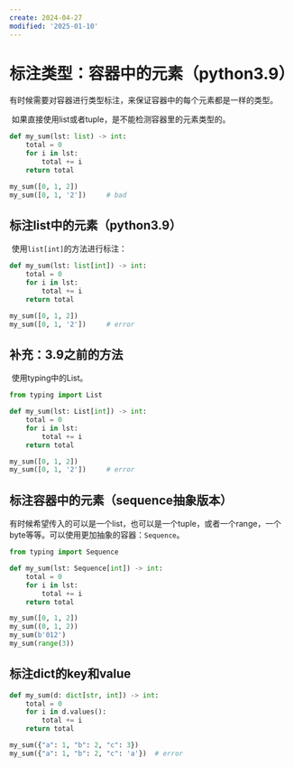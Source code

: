 ```yaml
---
create: 2024-04-27
modified: '2025-01-10'
---
```


# 标注类型：容器中的元素（python3.9）

​	有时候需要对容器进行类型标注，来保证容器中的每个元素都是一样的类型。

​	如果直接使用list或者tuple，是不能检测容器里的元素类型的。

```python
def my_sum(lst: list) -> int:
    total = 0
    for i in lst:
        total += i
    return total

my_sum([0, 1, 2])
my_sum([0, 1, '2'])		# bad
```

## 标注list中的元素（python3.9）

​	使用`list[int]`的方法进行标注：

```python
def my_sum(lst: list[int]) -> int:
    total = 0
    for i in lst:
        total += i
    return total

my_sum([0, 1, 2])
my_sum([0, 1, '2'])		# error
```

## 补充：3.9之前的方法

​	使用typing中的List。

```python
from typing import List

def my_sum(lst: List[int]) -> int:
    total = 0
    for i in lst:
        total += i
    return total

my_sum([0, 1, 2])
my_sum([0, 1, '2'])		# error
```

## 标注容器中的元素（sequence抽象版本）

​	有时候希望传入的可以是一个list，也可以是一个tuple，或者一个range，一个byte等等。可以使用更加抽象的容器：`Sequence`。

```python
from typing import Sequence

def my_sum(lst: Sequence[int]) -> int:
    total = 0
    for i in lst:
        total += i
    return total

my_sum([0, 1, 2])
my_sum((0, 1, 2))
my_sum(b'012')
my_sum(range(3))
```

## 标注dict的key和value

```python
def my_sum(d: dict[str, int]) -> int:
    total = 0
    for i in d.values():
        total += i
    return total

my_sum({"a": 1, "b": 2, "c": 3})
my_sum({"a": 1, "b": 2, "c": 'a'})  # error
```